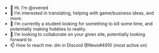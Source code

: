 - 👋 Hi, I’m @ovened
- 👀 I’m interested in translating, helping with game/business ideas, and more.
- 🌱 I’m currently a student looking for something to kill some time, and potentially making hobbies to reality. 
- 💞️ I’m looking to collaborate on your given site, potentially looking forward to
- 📫 How to reach me: dm in Discord @Nevo#4910 (most active on) 

<!---
ovened/ovened is a ✨ special ✨ repository because its `README.md` (this file) appears on your GitHub profile.
You can click the Preview link to take a look at your changes.
--->
